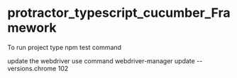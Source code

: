 # protractor_typescript_cucumber_Framework

To run project type npm test command 

update the webdriver use command webdriver-manager update --versions.chrome 102

